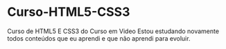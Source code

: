 # Curso-HTML5-CSS3
 Curso de HTML5 E CSS3 do Curso em Video
 Estou estudando novamente todos conteúdos que
 eu aprendi e que não aprendi para evoluir.